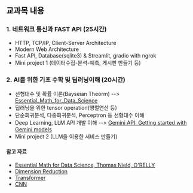 ## 교과목 내용
### 1. 네트워크 통신과 FAST API (25시간)
- HTTP, TCP/IP, Client-Server Architecture
- Modern Web Architecture
- Fast API, Database(sqlite3) & Streamlit, gradio with ngrok
- Mini project 1 (데이터수집-분석-예측, 게시판 만들기 등)
  
### 2. AI를 위한 기초 수학 및 딥러닝이해 (20시간)
- 선형대수 및 확률 이론(Bayseian Theorm) --> [Essential_Math_for_Data_Science](http://103.203.175.90:81/fdScript/RootOfEBooks/E%20Book%20collection%20-%202024%20-%20F/CSE%20%20IT%20AIDS%20ML/Essential_Math_for_Data_Science_Take_Control_of_Your_Data_with_Fundamental.pdf)
- 딥러닝을 위한 tensor operation(행렬연산 등)
- 단순회귀분석, 다중회귀분석, Perceptron 등 선형대수 이해
- Deep Learning, LLM API 개발 이해 --> [Gemini API: Getting started with Gemini models](https://colab.research.google.com/github/google-gemini/cookbook/blob/main/quickstarts/Get_started.ipynb)
- Mini project 2 (LLM을 이용한 서비스 만들기)

#### 참고 자료
- [Essential Math for Data Science, Thomas Nield, O'RELLY](http://103.203.175.90:81/fdScript/RootOfEBooks/E%20Book%20collection%20-%202024%20-%20F/CSE%20%20IT%20AIDS%20ML/Essential_Math_for_Data_Science_Take_Control_of_Your_Data_with_Fundamental.pdf)
- [Dimension Reduction](https://dimensionality-reduction-293e465c2a3443e8941b016d.vercel.app/)
- [Transformer](https://poloclub.github.io/transformer-explainer/)
- [CNN](https://poloclub.github.io/cnn-explainer/)
